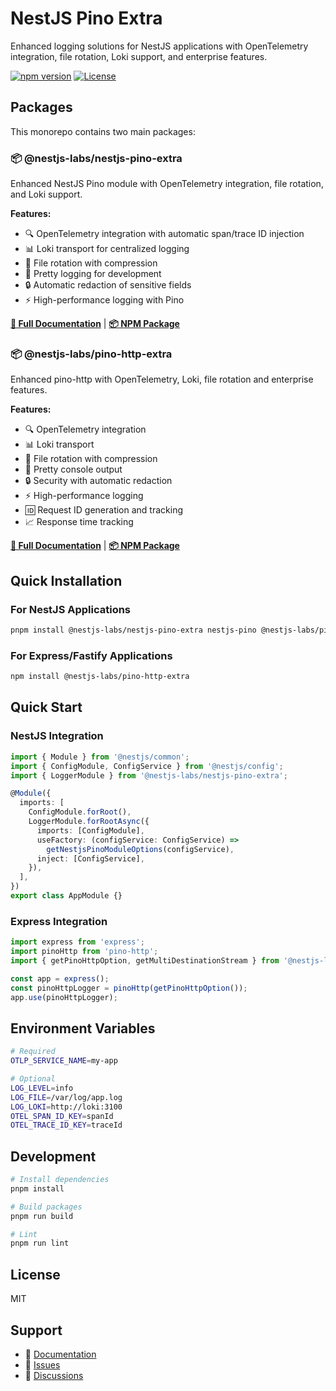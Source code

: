 # NestJS Pino Extra

Enhanced logging solutions for NestJS applications with OpenTelemetry integration, file rotation, Loki support, and enterprise features.

[![npm version](https://img.shields.io/npm/v/@nestjs-labs/nestjs-pino-extra.svg)](https://www.npmjs.com/package/@nestjs-labs/nestjs-pino-extra)
[![License](https://img.shields.io/npm/l/@nestjs-labs/nestjs-pino-extra.svg)](https://github.com/nestjs-labs/nestjs-pino-extra/blob/main/LICENSE)

## Packages

This monorepo contains two main packages:

### 📦 @nestjs-labs/nestjs-pino-extra

Enhanced NestJS Pino module with OpenTelemetry integration, file rotation, and Loki support.

**Features:**
- 🔍 OpenTelemetry integration with automatic span/trace ID injection
- 📊 Loki transport for centralized logging
- 📁 File rotation with compression
- 🎨 Pretty logging for development
- 🔒 Automatic redaction of sensitive fields
- ⚡ High-performance logging with Pino

**[📖 Full Documentation](packages/nestjs-pino-extra/README.md)** | **[📦 NPM Package](https://www.npmjs.com/package/@nestjs-labs/nestjs-pino-extra)**

### 📦 @nestjs-labs/pino-http-extra

Enhanced pino-http with OpenTelemetry, Loki, file rotation and enterprise features.

**Features:**
- 🔍 OpenTelemetry integration
- 📊 Loki transport
- 📁 File rotation with compression
- 🎨 Pretty console output
- 🔒 Security with automatic redaction
- ⚡ High-performance logging
- 🆔 Request ID generation and tracking
- 📈 Response time tracking

**[📖 Full Documentation](packages/pino-http-extra/README.md)** | **[📦 NPM Package](https://www.npmjs.com/package/@nestjs-labs/pino-http-extra)**

## Quick Installation

### For NestJS Applications

```bash
pnpm install @nestjs-labs/nestjs-pino-extra nestjs-pino @nestjs-labs/pino-http-extra @nestjs/config --save
```

### For Express/Fastify Applications

```bash
npm install @nestjs-labs/pino-http-extra
```

## Quick Start

### NestJS Integration

```typescript
import { Module } from '@nestjs/common';
import { ConfigModule, ConfigService } from '@nestjs/config';
import { LoggerModule } from '@nestjs-labs/nestjs-pino-extra';

@Module({
  imports: [
    ConfigModule.forRoot(),
    LoggerModule.forRootAsync({
      imports: [ConfigModule],
      useFactory: (configService: ConfigService) => 
        getNestjsPinoModuleOptions(configService),
      inject: [ConfigService],
    }),
  ],
})
export class AppModule {}
```

### Express Integration

```typescript
import express from 'express';
import pinoHttp from 'pino-http';
import { getPinoHttpOption, getMultiDestinationStream } from '@nestjs-labs/pino-http-extra';

const app = express();
const pinoHttpLogger = pinoHttp(getPinoHttpOption());
app.use(pinoHttpLogger);
```

## Environment Variables

```bash
# Required
OTLP_SERVICE_NAME=my-app

# Optional
LOG_LEVEL=info
LOG_FILE=/var/log/app.log
LOG_LOKI=http://loki:3100
OTEL_SPAN_ID_KEY=spanId
OTEL_TRACE_ID_KEY=traceId
```

## Development

```bash
# Install dependencies
pnpm install

# Build packages
pnpm run build

# Lint
pnpm run lint
```

## License

MIT

## Support

- 📖 [Documentation](https://nestjs-labs.github.io/nestjs-pino-extra)
- 🐛 [Issues](https://github.com/nestjs-labs/nestjs-pino-extra/issues)
- 💬 [Discussions](https://github.com/nestjs-labs/nestjs-pino-extra/discussions)
